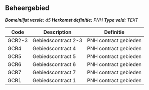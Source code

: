 ﻿## Beheergebied

*__Domeinlijst versie:__ d5*
*__Herkomst definitie:__ PNH*
*__Type veld:__ TEXT*

|__Code__ |__Description__ |__Definitie__	|
|	---	|	---	|   ---	| 
| GCR2-3 | Gebiedscontract 2-3 | PNH contract gebieden |
| GCR4 | Gebiedscontract 4 | PNH contract gebieden |
| GCR5 | Gebiedscontract 5 | PNH contract gebieden |
| GCR6 | Gebiedscontract 6 | PNH contract gebieden |
| GCR7 | Gebiedscontract 7 | PNH contract gebieden |
| GCR1 | Gebiedscontract 1 | PNH contract gebieden |
